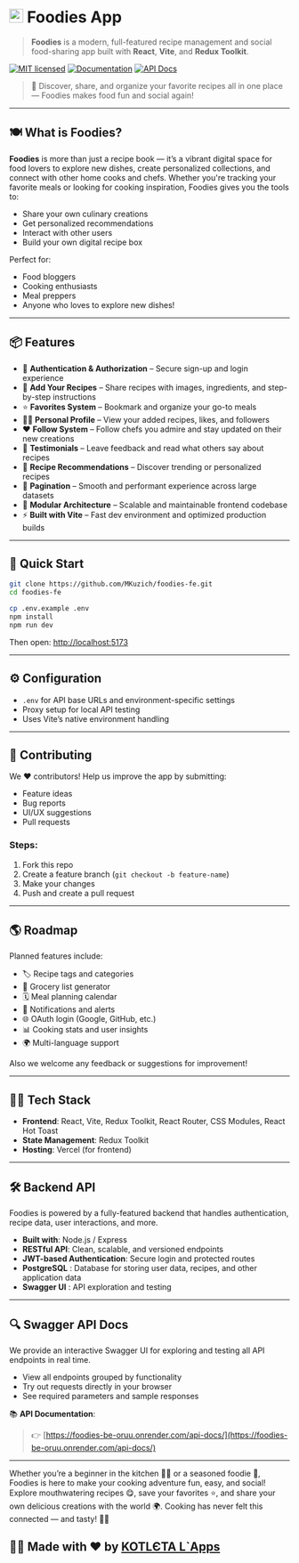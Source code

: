 # <img src="https://foodies-fe-8wvc.vercel.app/favicon.svg" width="25" /> Foodies App

> **Foodies** is a modern, full-featured recipe management and social food-sharing app built with **React**, **Vite**, and **Redux Toolkit**.

[![MIT licensed](https://img.shields.io/badge/license-MIT-blue.svg)](LICENSE.MD)
[![Documentation](https://img.shields.io/badge/docs-latest-brightgreen)](https://foodies-be-oruu.onrender.com/api-docs/)
[![API Docs](https://img.shields.io/badge/api-docs-blue?logo=swagger)](https://foodies-be-oruu.onrender.com/api-docs/)


> 💝 Discover, share, and organize your favorite recipes all in one place — Foodies makes food fun and social again!

---

## 🍽️ What is Foodies?

**Foodies** is more than just a recipe book — it’s a vibrant digital space for food lovers to explore new dishes, create personalized collections, and connect with other home cooks and chefs. Whether you're tracking your favorite meals or looking for cooking inspiration, Foodies gives you the tools to:

* Share your own culinary creations
* Get personalized recommendations
* Interact with other users
* Build your own digital recipe box

Perfect for:

* Food bloggers
* Cooking enthusiasts
* Meal preppers
* Anyone who loves to explore new dishes!

---

## 📦 Features

* 🔐 **Authentication & Authorization** – Secure sign-up and login experience
* 🍲 **Add Your Recipes** – Share recipes with images, ingredients, and step-by-step instructions
* ⭐ **Favorites System** – Bookmark and organize your go-to meals
* 👨‍🍳 **Personal Profile** – View your added recipes, likes, and followers
* ❤️ **Follow System** – Follow chefs you admire and stay updated on their new creations
* 💬 **Testimonials** – Leave feedback and read what others say about recipes
* 🔁 **Recipe Recommendations** – Discover trending or personalized recipes
* 📱 **Pagination** – Smooth and performant experience across large datasets
* 🧩 **Modular Architecture** – Scalable and maintainable frontend codebase
* ⚡ **Built with Vite** – Fast dev environment and optimized production builds

---


## 🚀 Quick Start

```bash
git clone https://github.com/MKuzich/foodies-fe.git
cd foodies-fe

cp .env.example .env
npm install
npm run dev
```

Then open: [http://localhost:5173](http://localhost:5173)

---

## ⚙️ Configuration

* `.env` for API base URLs and environment-specific settings
* Proxy setup for local API testing
* Uses Vite’s native environment handling

---

## 🙌 Contributing

We ❤️ contributors!
Help us improve the app by submitting:

* Feature ideas
* Bug reports
* UI/UX suggestions
* Pull requests

### Steps:

1. Fork this repo
2. Create a feature branch (`git checkout -b feature-name`)
3. Make your changes
4. Push and create a pull request

---

## 🌎 Roadmap

Planned features include:

* 🏷️ Recipe tags and categories
* 🧾 Grocery list generator
* 🗓️ Meal planning calendar
* 🔔 Notifications and alerts
* 🌐 OAuth login (Google, GitHub, etc.)
* 📊 Cooking stats and user insights
* 🌍 Multi-language support

Also we welcome any feedback or suggestions for improvement!

---

## 👨‍💻 Tech Stack

* **Frontend**: React, Vite, Redux Toolkit, React Router, CSS Modules, React Hot Toast
* **State Management**: Redux Toolkit
* **Hosting**: Vercel (for frontend)

---


## 🛠️ Backend API

Foodies is powered by a fully-featured backend that handles authentication, recipe data, user interactions, and more.

* **Built with**: Node.js / Express
* **RESTful API**: Clean, scalable, and versioned endpoints
* **JWT-based Authentication**: Secure login and protected routes
* **PostgreSQL** : Database for storing user data, recipes, and other application data
* **Swagger UI** : API exploration and testing

---

## 🔍 Swagger API Docs

We provide an interactive Swagger UI for exploring and testing all API endpoints in real time.

* View all endpoints grouped by functionality
* Try out requests directly in your browser
* See required parameters and sample responses

📚 **API Documentation**:

> 👉 [https://foodies-be-oruu.onrender.com/api-docs/](https://foodies-be-oruu.onrender.com/api-docs/)


---

Whether you’re a beginner in the kitchen 🧑‍🍳 or a seasoned foodie 🍝, Foodies is here to make your cooking adventure fun, easy, and social!
Explore mouthwatering recipes 😋, save your favorites ⭐, and share your own delicious creations with the world 🌍.
Cooking has never felt this connected — and tasty! 🥑✨

## 🧑‍🍳 Made with ❤️ by [KOTLЄТА L`Apps](https://github.com/MKuzich)

